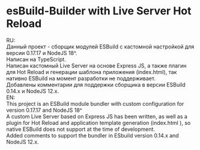 # esBuild-Builder with Live Server Hot Reload
RU:\
Данный проект - сборщик модулей ESBuild с кастомной настройкой для версии 0.17.17 и NodeJS 18^.\
Написан на TypeScript.\
Написан кастомный Live Server на основе Express JS, а также плагин для Hot Reload и генерации шаблона приложения (index.html), так нативно ESBuild на момент разработки не поддерживает.\
Добавлены комментарии для поддержки сборщика в версии ESBuild 0.14.x и NodeJS 12.x.\
EN:\
This project is an ESBuild module bundler with custom configuration for version 0.17.17 and NodeJS 18^\
A custom Live Server based on Express JS has been written, as well as a plugin for Hot Reload and application template generation (index.html ), so native ESBuild does not support at the time of development.\
Added comments to support the bundler in ESbuild version 0.14.x and NodeJS 12.x.